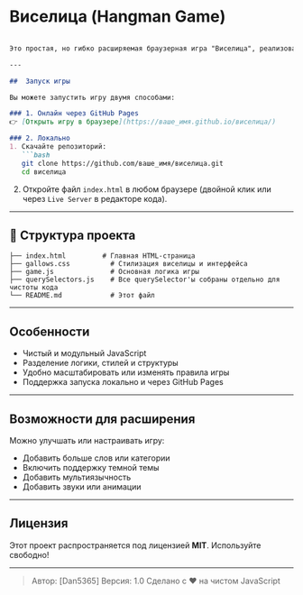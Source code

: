 # Виселица (Hangman Game)

````markdown

Это простая, но гибко расширяемая браузерная игра "Виселица", реализованная с использованием **HTML**, **CSS**, и **JavaScript**. Проект соответствует принципам **чистого кода** и может быть легко адаптирован или дополнен новыми возможностями.

---

##  Запуск игры

Вы можете запустить игру двумя способами:

### 1. Онлайн через GitHub Pages
👉 [Открыть игру в браузере](https://ваше_имя.github.io/виселица/)

### 2. Локально
1. Скачайте репозиторий:
   ```bash
   git clone https://github.com/ваше_имя/виселица.git
   cd виселица
````

2. Откройте файл `index.html` в любом браузере (двойной клик или через `Live Server` в редакторе кода).

---

## 📁 Структура проекта

```text
├── index.html         # Главная HTML-страница
├── gallows.css          # Стилизация виселицы и интерфейса
├── game.js              # Основная логика игры
├── querySelectors.js    # Все querySelector'ы собраны отдельно для чистоты кода
└── README.md            # Этот файл
```

---

## Особенности

*  Чистый и модульный JavaScript
*  Разделение логики, стилей и структуры
*  Удобно масштабировать или изменять правила игры
*  Поддержка запуска локально и через GitHub Pages

---

##  Возможности для расширения

Можно улучшать или настраивать игру:

*  Добавить больше слов или категории
*  Включить поддержку темной темы
*  Добавить мультиязычность
*  Добавить звуки или анимации

---

##  Лицензия

Этот проект распространяется под лицензией **MIT**. Используйте свободно!

---

> Автор: \[Dan5365]
>  Версия: 1.0
> Сделано с ❤️ на чистом JavaScript

